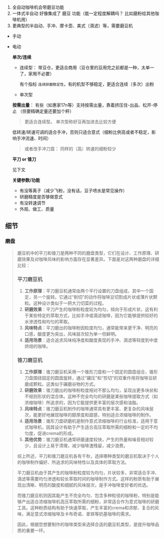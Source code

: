 

1. 全自动咖啡机会带磨豆功能
2. 一体式半自动 好像集成了 磨豆 功能（能一定程度解耦吗？ 比如磨粉给其他咖啡机用）
3. 更典型的半自动、手冲、摩卡壶、美式（滴滤）等，需要磨豆机



* 手动

* 电动

  **单次/连续**

  * 连续型： 带豆仓，更适合商用（豆仓里的豆用完之前都是一种，太单一了，家用不必要）

    有个指标 `连续研磨稳定性`，有的机型不够稳定，更适合连续（多次）出粉

  * 单次型

  **按需出量**： 有些（如惠家17n等）支持按需出量，靠着挤压住-出品、松开-停止 （但要精确定量还要加个秤）

  > 更适合连续型。 单次型称好豆再加进去比较方便


  低转速/转速可调的适合手冲，否则只适合意式（细粉比例高或者不稳定，影响手冲流速、时间）

  > 或者改手冲刀盘： 同样的（高）转速的细粉较少


  **平刀 or 锥刀**

  见下文


  **关键参数/功能**

  * 有没等离子（减少飞粉，没有话，豆子喷水是常见操作）
  * 研磨精度是否够做意式
  * 有没转速调节
  * 外观、做工、质量

  



## 细节



### 磨盘



> 磨豆机中的平刀和锥刀是两种不同的磨盘类型，它们在设计、工作原理、研磨效果及对咖啡风味的影响方面存在显著差异。下面是对这两种磨盘的详细比较：
>
> ### 平刀磨豆机
>
> 1. **工作原理**：平刀磨豆机通常由两个平行设置的刀盘组成，其中一个固定，另一个旋转。它通过“削切”的动作将咖啡豆切割成片状或薄片状颗粒。这种设计类似于一把大刀切菜的过程。
> 2. **研磨效果**：平刀产生的咖啡粉粒度较为均匀，倾向于形成片状，这有利于某些特定的萃取方式，比如手冲或滴滤咖啡，因为它能够提供较好的水渗透性和均匀的萃取。
> 3. **风味特点**：平刀磨出的咖啡粉因粒度均匀，通常能带来更干净、明亮的口感，酸度更为突出，风味层次较为单一但鲜明。
> 4. **适用场景**：适合追求风味纯净度和酸度表现的手冲、滴滤等轻度到中度烘焙的咖啡。
>
> ### 锥刀磨豆机
>
> 1. **工作原理**：锥刀磨豆机采用一个锥形刀盘和一个固定的圆盘组合，锥形刀盘围绕固定的圆盘旋转，通过“碾压”和“剪切”的双重作用将咖啡豆研磨成颗粒。这类似于碾磨谷物的方式。
> 2. **研磨效果**：锥刀磨出的咖啡粉粒度相对不那么均匀，呈现出更多块状和不规则形状的混合体。这种不完全均匀的研磨是某些咖啡提取方式（如浓缩咖啡）所追求的，因为它能提供更丰富的层次感和油脂。
> 3. **风味特点**：锥刀磨豆机制作的咖啡通常具有更丰富、更复杂的风味层次，能更好地展现咖啡的醇厚度和甜感，特别适合浓缩咖啡的制作。
> 4. **适用场景**：锥形刀盘研磨机是制作意式浓缩咖啡的行业标准，适用于意式咖啡机，因其设计有助于产生适合高压萃取所需的细粉和一定的不均匀度，促进crema的形成。
> 5. **其他优势**：锥刀磨豆机通常研磨速度较快，产生的热量和噪音相对较少，且设计上易于清理，减少咖啡渣残留，减少浪费。
>
> 综上所述，平刀和锥刀磨豆机各有千秋，选择哪种类型的磨豆机取决于个人的咖啡制作偏好、所追求的风味特性以及具体的萃取方法。



> 平刀磨豆机由于其产生的咖啡粉粒度较为均匀，片状较多，非常适合手冲、滴滤等需要均匀渗透和较长萃取时间的咖啡制作方式。这样的粉质有助于展现出清晰、明亮的酸度和细腻的风味层次，是手冲咖啡爱好者的优选。
>
> 而锥刀磨豆机则因其能产生不完全均匀、包含多种粒径的咖啡粉，特别是能够产出适合浓缩咖啡机高压萃取所需的细粉，非常适合作为意式咖啡的研磨工具。这种粉质结构有助于快速萃取，产生丰富的crema和浓郁、复合的风味，满足意式浓缩咖啡及卡布奇诺、拿铁等奶基咖啡的需求。
>
> 因此，根据您想要制作的咖啡类型来选择合适的磨豆机类型，是提升咖啡品质的重要一环。

























